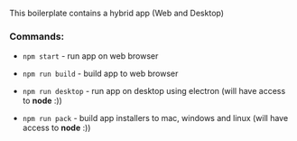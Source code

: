 This boilerplate contains a hybrid app (Web and Desktop)


### Commands:

* `npm start` - run app on web browser

* `npm run build` - build app to web browser

* `npm run desktop` - run app on desktop using electron (will have access to **node** :))

* `npm run pack` - build app installers to mac, windows and linux (will have access to **node** :))

